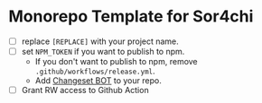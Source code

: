 # Monorepo Template for Sor4chi

- [ ] replace `[REPLACE]` with your project name.
- [ ] set `NPM_TOKEN` if you want to publish to npm.
  - If you don't want to publish to npm, remove `.github/workflows/release.yml`.
  - Add [Changeset BOT](https://github.com/apps/changeset-bot/installations/select_target) to your repo.
- [ ] Grant RW access to Github Action

